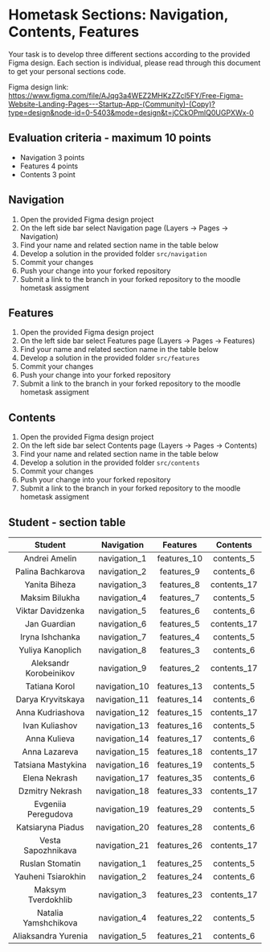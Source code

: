 # Hometask Sections: Navigation, Contents, Features

Your task is to develop three different sections according to the provided Figma design. Each section is individual, please read through this document to get your personal sections code.

Figma design link: https://www.figma.com/file/AJqg3a4WEZ2MHKzZZcl5FY/Free-Figma-Website-Landing-Pages---Startup-App-(Community)-(Copy)?type=design&node-id=0-5403&mode=design&t=jCCkOPmlQ0UGPXWx-0

## Evaluation criteria - maximum 10 points

- Navigation 3 points
- Features 4 points
- Contents 3 point

## Navigation

1. Open the provided Figma design project
2. On the left side bar select Navigation page (Layers -> Pages -> Navigation)
3. Find your name and related section name in the table below
4. Develop a solution in the provided folder `src/navigation`
5. Commit your changes
6. Push your change into your forked repository
7. Submit a link to the branch in your forked repository to the moodle hometask assigment

## Features

1. Open the provided Figma design project
2. On the left side bar select Features page (Layers -> Pages -> Features)
3. Find your name and related section name in the table below
4. Develop a solution in the provided folder `src/features`
5. Commit your changes
6. Push your change into your forked repository
7. Submit a link to the branch in your forked repository to the moodle hometask assigment

## Contents

1. Open the provided Figma design project
2. On the left side bar select Contents page (Layers -> Pages -> Contents)
3. Find your name and related section name in the table below
4. Develop a solution in the provided folder `src/contents`
5. Commit your changes
6. Push your change into your forked repository
7. Submit a link to the branch in your forked repository to the moodle hometask assigment

## Student - section table

|        Student         |  Navigation   |  Features   |  Contents   |
| :--------------------: | :-----------: | :---------: | :---------: |
|     Andrei Amelin      | navigation_1  | features_10 | contents_5  |
|   Palina Bachkarova    | navigation_2  | features_9  | contents_6  |
|     Yanita Biheza      | navigation_3  | features_8  | contents_17 |
|    Maksim Bilukha    | navigation_4  | features_7  | contents_5  |
|   Viktar Davidzenka    | navigation_5  | features_6  | contents_6  |
|      Jan Guardian      | navigation_6  | features_5  | contents_17 |
|    Iryna Ishchanka     | navigation_7  | features_4  | contents_5  |
|    Yuliya Kanoplich    | navigation_8  | features_3  | contents_6  |
| Aleksandr Korobeinikov | navigation_9  | features_2  | contents_17 |
|     Tatiana Korol      | navigation_10 | features_13 | contents_5  |
|   Darya Kryvitskaya    | navigation_11 | features_14 | contents_6  |
|    Anna Kudriashova    | navigation_12 | features_15 | contents_17 |
|     Ivan Kuliashov     | navigation_13 | features_16 | contents_5  |
|      Anna Kulieva      | navigation_14 | features_17 | contents_6  |
|     Anna Lazareva      | navigation_15 | features_18 | contents_17 |
|   Tatsiana Mastykina   | navigation_16 | features_19 | contents_5  |
|     Elena Nekrash      | navigation_17 | features_35 | contents_6  |
|    Dzmitry Nekrash     | navigation_18 | features_33 | contents_17 |
|  Evgeniia Peregudova   | navigation_19 | features_29 | contents_5  |
|   Katsiaryna Piadus    | navigation_20 | features_28 | contents_6  |
|   Vesta Sapozhnikava   | navigation_21 | features_26 | contents_17 |
|    Ruslan Stomatin     | navigation_1  | features_25 | contents_5  |
|   Yauheni Tsiarokhin   | navigation_2  | features_24 | contents_6  |
|   Maksym Tverdokhlib   | navigation_3  | features_23 | contents_17 |
|  Natalia Yamshchikova  | navigation_4  | features_22 | contents_5  |
|  Aliaksandra Yurenia   | navigation_5  | features_21 | contents_6  |
